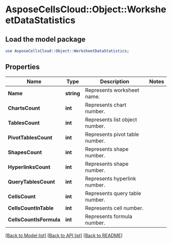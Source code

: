 # AsposeCellsCloud::Object::WorksheetDataStatistics 

## Load the model package
```perl
use AsposeCellsCloud::Object::WorksheetDataStatistics;
```

## Properties
Name | Type | Description | Notes
------------ | ------------- | ------------- | -------------
**Name** | **string** | Represents worksheet name. |
**ChartsCount** | **int** | Represents chart number. |
**TablesCount** | **int** | Represents list object number. |
**PivotTablesCount** | **int** | Represents pivot table number. |
**ShapesCount** | **int** | Represents shape number. |
**HyperlinksCount** | **int** | Represents shape number. |
**QueryTablesCount** | **int** | Represents hyperlink number. |
**CellsCount** | **int** | Represents query table number. |
**CellsCountInTable** | **int** | Represents cell number. |
**CellsCountIsFormula** | **int** | Represents formula number. |  

[[Back to Model list]](../README.md#documentation-for-models) [[Back to API list]](../README.md#documentation-for-api-endpoints) [[Back to README]](../README.md)

